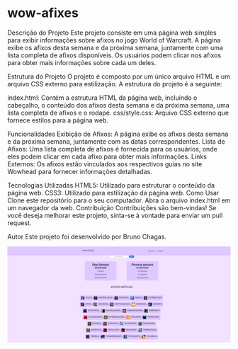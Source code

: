 # wow-afixes
Descrição do Projeto
Este projeto consiste em uma página web simples para exibir informações sobre afixos no jogo World of Warcraft. A página exibe os afixos desta semana e da próxima semana, juntamente com uma lista completa de afixos disponíveis. Os usuários podem clicar nos afixos para obter mais informações sobre cada um deles.

Estrutura do Projeto
O projeto é composto por um único arquivo HTML e um arquivo CSS externo para estilização. A estrutura do projeto é a seguinte:

index.html: Contém a estrutura HTML da página web, incluindo o cabeçalho, o conteúdo dos afixos desta semana e da próxima semana, uma lista completa de afixos e o rodapé.
css/style.css: Arquivo CSS externo que fornece estilos para a página web.

Funcionalidades
Exibição de Afixos: A página exibe os afixos desta semana e da próxima semana, juntamente com as datas correspondentes.
Lista de Afixos: Uma lista completa de afixos é fornecida para os usuários, onde eles podem clicar em cada afixo para obter mais informações.
Links Externos: Os afixos estão vinculados aos respectivos guias no site Wowhead para fornecer informações detalhadas.

Tecnologias Utilizadas
HTML5: Utilizado para estruturar o conteúdo da página web.
CSS3: Utilizado para estilização da página web.
Como Usar
Clone este repositório para o seu computador.
Abra o arquivo index.html em um navegador da web.
Contribuição
Contribuições são bem-vindas! Se você deseja melhorar este projeto, sinta-se à vontade para enviar um pull request.

Autor
Este projeto foi desenvolvido por Bruno Chagas.

<div>
<a href="https://tbrunok.github.io/wow-afixes/">
<img src="https://github.com/TbrunoK/wow-afixes/blob/main/assets/projeto-finalizado.png?raw=true">
</div>
